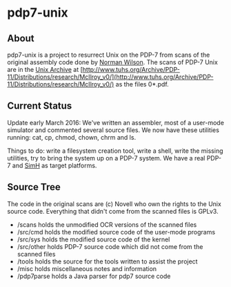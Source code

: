 # pdp7-unix


## About

pdp7-unix is a project to resurrect Unix on the PDP-7 from scans of the original assembly
code done by [Norman Wilson](http://www.cs.toronto.edu/~norman/pers/index.html). The scans of PDP-7 Unix are in the [Unix Archive](http://www.tuhs.org/) at
[http://www.tuhs.org/Archive/PDP-11/Distributions/research/McIlroy_v0/](http://www.tuhs.org/Archive/PDP-11/Distributions/research/McIlroy_v0/)
as the files 0*.pdf.

## Current Status

Update early March 2016: We've written an assembler, most of a user-mode
simulator and commented several source files. We now have these utilities
running: cat, cp, chmod, chown, chrm and ls.

Things to do: write a filesystem creation tool, write a shell, write the
missing utilities, try to bring the system up on a PDP-7 system. We have
a real PDP-7 and [SimH](http://simh.trailing-edge.com/) as target platforms.

## Source Tree

The code in the original scans are (c) Novell who own the rights to the Unix
source code. Everything that didn't come from the scanned files is GPLv3.

* /scans	  holds the unmodified OCR versions of the scanned files
* /src/cmd   holds the modified source code of the user-mode programs
* /src/sys   holds the modified source code of the kernel
* /src/other holds PDP-7 source code which did not come from the scanned files
* /tools	  holds the source for the tools written to assist the project
* /misc	  holds miscellaneous notes and information
* /pdp7parse holds a Java parser for pdp7 source code

